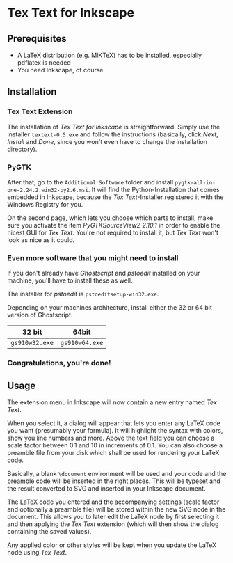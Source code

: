 # Tex Text for Inkscape

## Prerequisites

- A LaTeX distribution (e.g. MiKTeX) has to be installed, especially pdflatex is needed
- You need Inkscape, of course


## Installation

### Tex Text Extension

The installation of *Tex Text for Inkscape* is straightforward.
Simply use the installer `textext-0.5.exe` and follow the instructions (basically, click *Next*, *Install* and *Done*, since you won't even have to change the installation directory).


### PyGTK

After that, go to the `Additional Software` folder and install `pygtk-all-in-one-2.24.2.win32-py2.6.msi`. It will find the Python-Installation that comes embedded in Inkscape, because the *Tex Text*-Installer registered it with the Windows Registry for you.

On the second page, which lets you choose which parts to install, make sure you activate the item *PyGTKSourceView2 2.10.1* in order to enable the nicest GUI for *Tex Text*. You're not required to install it, but *Tex Text* won't look as nice as it could.

### Even more software that you might need to install

If you don't already have *Ghostscript* and *pstoedit* installed on your machine, you'll have to install these as well.

The installer for *pstoedit* is `pstoeditsetup-win32.exe`.

Depending on your machines architecture, install either the 32 or 64 bit version of Ghostscript.

  32 bit                  |  64bit
------------------------- | ------------------------
`gs910w32.exe`            | `gs910w64.exe`


### Congratulations, you're done!

## Usage

The extension menu in Inkscape will now contain a new entry named *Tex Text*.

When you select it, a dialog will appear that lets you enter any LaTeX code you want (presumably your formula). It will highlight the syntax with colors, show you line numbers and more. Above the text field you can choose a scale factor between 0.1 and 10 in increments of 0.1. You can also choose a preamble file from your disk which shall be used for rendering your LaTeX code.

Basically, a blank `\document` environment will be used and your code and the preamble code will be inserted in the right places. This will be typeset and the result converted to SVG and inserted in your Inkscape document.

The LaTeX code you entered and the accompanying settings (scale factor and optionally a preamble file) will be stored within the new SVG node in the document. This allows you to later edit the LaTeX node by first selecting it and then applying the *Tex Text* extension (which will then show the dialog containing the saved values).

Any applied color or other styles will be kept when you update the LaTeX node using *Tex Text*.